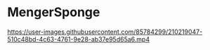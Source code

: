 # MengerSponge


https://user-images.githubusercontent.com/85784299/210219047-510c48bd-4c63-4761-9e28-ab37e95d65a6.mp4

